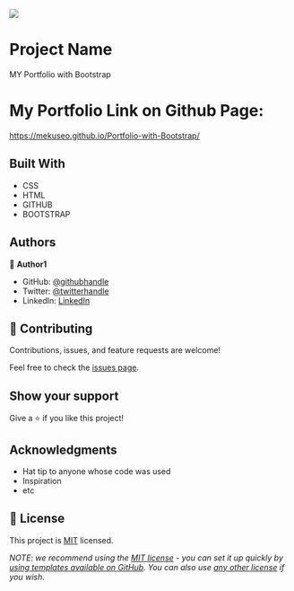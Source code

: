 ![](https://img.shields.io/badge/Microverse-blueviolet)

# Project Name

MY Portfolio with Bootstrap

# My Portfolio Link on Github Page:

https://mekuseo.github.io/Portfolio-with-Bootstrap/

## Built With

- CSS
- HTML
- GITHUB
- BOOTSTRAP

## Authors

👤 **Author1**

- GitHub: [@githubhandle](https://github.com/MEKUSEO)
- Twitter: [@twitterhandle](https://twitter.com/fullstack-pison)
- LinkedIn: [LinkedIn](https://linkedin.com/in/mekuseo)



## 🤝 Contributing

Contributions, issues, and feature requests are welcome!

Feel free to check the [issues page](../../issues/).

## Show your support

Give a ⭐️ if you like this project!

## Acknowledgments

- Hat tip to anyone whose code was used
- Inspiration
- etc

## 📝 License

This project is [MIT](./LICENSE) licensed.

_NOTE: we recommend using the [MIT license](https://choosealicense.com/licenses/mit/) - you can set it up quickly by [using templates available on GitHub](https://docs.github.com/en/communities/setting-up-your-project-for-healthy-contributions/adding-a-license-to-a-repository). You can also use [any other license](https://choosealicense.com/licenses/) if you wish._
